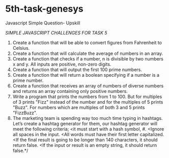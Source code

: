 # 5th-task-genesys
Javascript Simple Question- Upskill

*SIMPLE JAVASCRIPT CHALLENGES FOR TASK 5*

1) Create a function that will be able to convert figures from Fahrenheit to Celsius.
2) Create a function that will calculate the average of numbers in an array.
3) Create a function that checks if a number, n is divisible by two numbers x and y. All inputs are positive, non-zero digits.
4) Create a function that will output the first 100 prime numbers.
5) Create a function that will return a boolean specifying if a number is a prime number.
6) Create a function that receives an array of numbers of diverse numbers and returns an array containing only positive numbers.
7) Write a program that prints the numbers from 1 to 100. But for multiples of 3 prints "Fizz" instead of the number and for the multiples of 5 prints "Buzz". 
For numbers which are multiples of both 3 and 5 prints "FizzBuzz".
8) The marketing team is spending way too much time typing in hashtags. Let’s create a hashtag generator for them, our hashtag generator will meet the following criteria; 
        <it must start with a hash symbol, #.
        <Ignore all spaces in the input.
        <All words must have their first letter capitalized.
        <If the final result is going to be longer than 140 characters, it should return false.
        <If the input or result is an empty string, it should return false.*/
